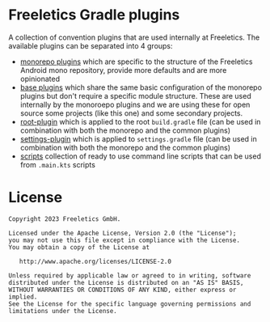 # Freeletics Gradle plugins

A collection of convention plugins that are used internally at Freeletics. The available plugins can be separated
into 4 groups:

- [monorepo plugins](plugins/monoREADME.md) which are specific to the structure of the Freeletics Android mono repository,
  provide more defaults and are more opinionated
- [base plugins](plugins/README.md) which share the same basic configuration of the monorepo plugins but don't require
  a specific module structure. These are used internally by the monoroepo plugins and we are using these for open source
  some projects (like this one) and some secondary projects.
- [root-plugin](plugin-root/rootREADME.md) which is applied to the root `build.gradle` file (can be used in combination
  with both the monorepo and the common plugins)
- [settings-plugin](plugin-settings/README.md) which is applied to `settings.gradle` file (can be used in combination
  with both the monorepo and the common plugins)
- [scripts](scripts-formatting/README.md) collection of ready to use command line scripts that can be
  used from `.main.kts` scripts

# License

```
Copyright 2023 Freeletics GmbH.

Licensed under the Apache License, Version 2.0 (the "License");
you may not use this file except in compliance with the License.
You may obtain a copy of the License at

   http://www.apache.org/licenses/LICENSE-2.0

Unless required by applicable law or agreed to in writing, software
distributed under the License is distributed on an "AS IS" BASIS,
WITHOUT WARRANTIES OR CONDITIONS OF ANY KIND, either express or implied.
See the License for the specific language governing permissions and
limitations under the License.
```
